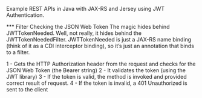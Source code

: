 
Example REST APIs in Java with JAX-RS and Jersey using JWT Authentication.


*** Filter Checking the JSON Web Token
The magic hides behind JWTTokenNeeded. Well, not really, it hides behind the JWTTokenNeededFilter. JWTTokenNeeded is just a JAX-RS name binding (think of it as a CDI interceptor binding), so it’s just an annotation that binds to a filter.


1 - Gets the HTTP Authorization header from the request and checks for the JSON Web Token (the Bearer string)
2 - It validates the token (using the JWT library)
3 - If the token is valid, the method is invoked and provided correct result of request.
4 - If the token is invalid, a 401 Unauthorized is sent to the client
